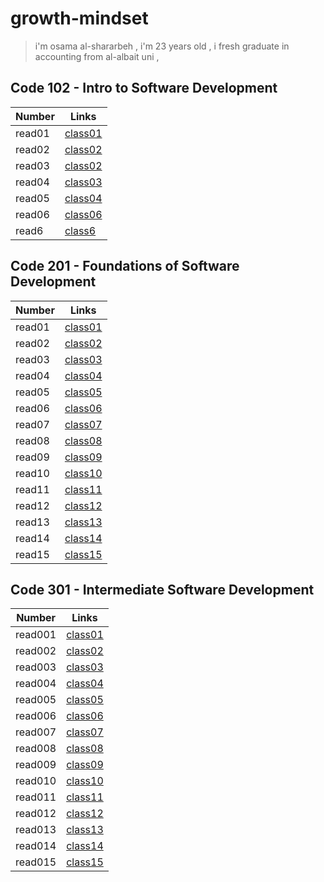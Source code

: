 # growth-mindset


>i'm osama al-shararbeh , i'm 23 years old , i fresh graduate in accounting from al-albait uni , 




 ## Code 102 - Intro to Software Development


| Number    | Links               |
| ----------- | --------------------|
| read01      | [class01](read01.md)|       
| read02      | [class02](read02.md)|       
| read03      | [class02](read03.md)|       
| read04      | [class03](read04.md)|
| read05     | [class04](read05.md)|
| read06     | [class06](read06.md)|
| read6     | [class6](read6.md)|



## Code 201 - Foundations of Software Development


| Number    | Links               |
| ----------- | --------------------|
| read01      | [class01](read001.md)|       
| read02      | [class02](read002.md)|       
| read03      | [class03](read003.md)|       
| read04      | [class04](read004.md)|
| read05     | [class05](read005.md)|
| read06     | [class06](read006.md)|
| read07    | [class07](read007.md)|
| read08    | [class08](read008.md)|
| read09    | [class09](read009.md)|
| read10    | [class10](read010.md)|
| read11   | [class11](read011.md)|
| read12    | [class12](read012.md)|
| read13    | [class13](read013.md)|
| read14    | [class14](read014.md)|
| read15    | [class15](read015.md)|


## Code 301 - Intermediate Software Development



| Number    | Links               |
| ----------- | --------------------|
| read001      | [class01](read0001.md)|       
| read002      | [class02](read0002.md)|       
| read003      | [class03](read0003.md)|       
| read004      | [class04](read0004.md)|
| read005     | [class05](read0005.md)|
| read006     | [class06](read0006.md)|
| read007    | [class07](read0007.md)|
| read008    | [class08](read0008.md)|
| read009    | [class09](read0009.md)|
| read010    | [class10](read0010.md)|
| read011   | [class11](read0011.md)|
| read012    | [class12](read0012.md)|
| read013    | [class13](read0013.md)|
| read014    | [class14](read0014.md)|
| read015    | [class15](read0015.md)|
